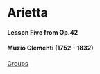 ---
---

# Arietta

#### Lesson Five from Op.42

#### Muzio Clementi (1752 - 1832)

[Groups](G1_A1_groups.html)
